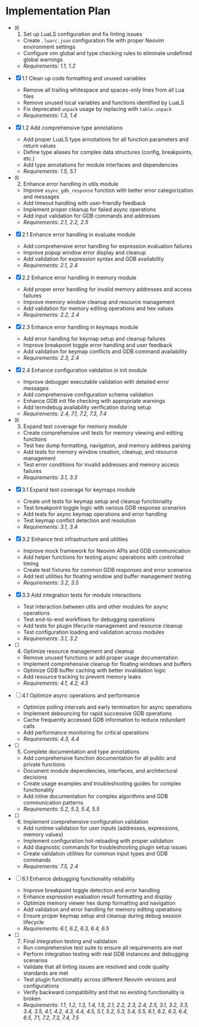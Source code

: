 # Implementation Plan

- [x] 1. Set up LuaLS configuration and fix linting issues
  - Create `.luarc.json` configuration file with proper Neovim environment settings
  - Configure vim global and type checking rules to eliminate undefined global warnings
  - _Requirements: 1.1, 1.2_

- [x] 1.1 Clean up code formatting and unused variables
  - Remove all trailing whitespace and spaces-only lines from all Lua files
  - Remove unused local variables and functions identified by LuaLS
  - Fix deprecated `unpack` usage by replacing with `table.unpack`
  - _Requirements: 1.3, 1.4_

- [x] 1.2 Add comprehensive type annotations
  - Add proper LuaLS type annotations for all function parameters and return values
  - Define type aliases for complex data structures (config, breakpoints, etc.)
  - Add type annotations for module interfaces and dependencies
  - _Requirements: 1.5, 5.1_

- [x] 2. Enhance error handling in utils module
  - Improve `async_gdb_response` function with better error categorization and messages
  - Add timeout handling with user-friendly feedback
  - Implement proper cleanup for failed async operations
  - Add input validation for GDB commands and addresses
  - _Requirements: 2.1, 2.2, 2.5_

- [x] 2.1 Enhance error handling in evaluate module
  - Add comprehensive error handling for expression evaluation failures
  - Improve popup window error display and cleanup
  - Add validation for expression syntax and GDB availability
  - _Requirements: 2.1, 2.4_

- [x] 2.2 Enhance error handling in memory module
  - Add proper error handling for invalid memory addresses and access failures
  - Improve memory window cleanup and resource management
  - Add validation for memory editing operations and hex values
  - _Requirements: 2.2, 2.4_

- [x] 2.3 Enhance error handling in keymaps module
  - Add error handling for keymap setup and cleanup failures
  - Improve breakpoint toggle error handling and user feedback
  - Add validation for keymap conflicts and GDB command availability
  - _Requirements: 2.3, 2.4_

- [x] 2.4 Enhance configuration validation in init module
  - Improve debugger executable validation with detailed error messages
  - Add comprehensive configuration schema validation
  - Enhance GDB init file checking with appropriate warnings
  - Add termdebug availability verification during setup
  - _Requirements: 2.4, 7.1, 7.2, 7.3, 7.4_

- [x] 3. Expand test coverage for memory module
  - Create comprehensive unit tests for memory viewing and editing functions
  - Test hex dump formatting, navigation, and memory address parsing
  - Add tests for memory window creation, cleanup, and resource management
  - Test error conditions for invalid addresses and memory access failures
  - _Requirements: 3.1, 3.3_

- [x] 3.1 Expand test coverage for keymaps module
  - Create unit tests for keymap setup and cleanup functionality
  - Test breakpoint toggle logic with various GDB response scenarios
  - Add tests for async keymap operations and error handling
  - Test keymap conflict detection and resolution
  - _Requirements: 3.1, 3.4_

- [x] 3.2 Enhance test infrastructure and utilities
  - Improve mock framework for Neovim APIs and GDB communication
  - Add helper functions for testing async operations with controlled timing
  - Create test fixtures for common GDB responses and error scenarios
  - Add test utilities for floating window and buffer management testing
  - _Requirements: 3.2, 3.5_

- [x] 3.3 Add integration tests for module interactions
  - Test interaction between utils and other modules for async operations
  - Test end-to-end workflows for debugging operations
  - Add tests for plugin lifecycle management and resource cleanup
  - Test configuration loading and validation across modules
  - _Requirements: 3.1, 3.2_

- [ ] 4. Optimize resource management and cleanup
  - Remove unused functions or add proper usage documentation
  - Implement comprehensive cleanup for floating windows and buffers
  - Optimize GDB buffer caching with better invalidation logic
  - Add resource tracking to prevent memory leaks
  - _Requirements: 4.1, 4.2, 4.5_

- [ ] 4.1 Optimize async operations and performance
  - Optimize polling intervals and early termination for async operations
  - Implement debouncing for rapid successive GDB operations
  - Cache frequently accessed GDB information to reduce redundant calls
  - Add performance monitoring for critical operations
  - _Requirements: 4.3, 4.4_

- [ ] 5. Complete documentation and type annotations
  - Add comprehensive function documentation for all public and private functions
  - Document module dependencies, interfaces, and architectural decisions
  - Create usage examples and troubleshooting guides for complex functionality
  - Add inline documentation for complex algorithms and GDB communication patterns
  - _Requirements: 5.2, 5.3, 5.4, 5.5_

- [ ] 6. Implement comprehensive configuration validation
  - Add runtime validation for user inputs (addresses, expressions, memory values)
  - Implement configuration hot-reloading with proper validation
  - Add diagnostic commands for troubleshooting plugin setup issues
  - Create validation utilities for common input types and GDB commands
  - _Requirements: 7.5, 2.4_

- [ ] 6.1 Enhance debugging functionality reliability
  - Improve breakpoint toggle detection and error handling
  - Enhance expression evaluation result formatting and display
  - Optimize memory viewer hex dump formatting and navigation
  - Add validation and error handling for memory editing operations
  - Ensure proper keymap setup and cleanup during debug session lifecycle
  - _Requirements: 6.1, 6.2, 6.3, 6.4, 6.5_

- [ ] 7. Final integration testing and validation
  - Run comprehensive test suite to ensure all requirements are met
  - Perform integration testing with real GDB instances and debugging scenarios
  - Validate that all linting issues are resolved and code quality standards are met
  - Test plugin functionality across different Neovim versions and configurations
  - Verify backward compatibility and that no existing functionality is broken
  - _Requirements: 1.1, 1.2, 1.3, 1.4, 1.5, 2.1, 2.2, 2.3, 2.4, 2.5, 3.1, 3.2, 3.3, 3.4, 3.5, 4.1, 4.2, 4.3, 4.4, 4.5, 5.1, 5.2, 5.3, 5.4, 5.5, 6.1, 6.2, 6.3, 6.4, 6.5, 7.1, 7.2, 7.3, 7.4, 7.5_